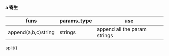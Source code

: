 #### a 寄生


funs|params_type|use
---|---|---
append(a,b,c)string|strings|append all the param strings
split()